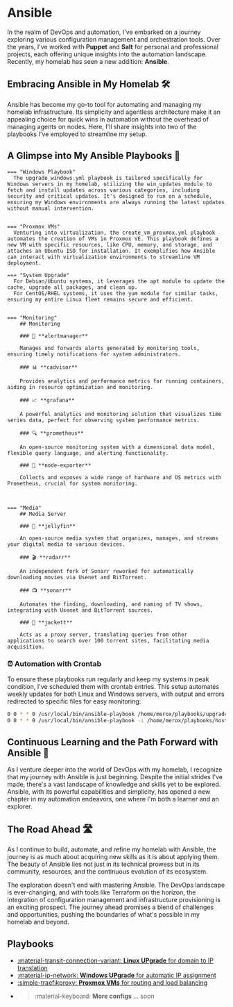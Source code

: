# Ansible

In the realm of DevOps and automation, I've embarked on a journey exploring various configuration management and orchestration tools. Over the years, I've worked with **Puppet** and **Salt** for personal and professional projects, each offering unique insights into the automation landscape. Recently, my homelab has seen a new addition: **Ansible**.

## Embracing Ansible in My Homelab 🛠
Ansible has become my go-to tool for automating and managing my homelab infrastructure. Its simplicity and agentless architecture make it an appealing choice for quick wins in automation without the overhead of managing agents on nodes. Here, I'll share insights into two of the playbooks I've employed to streamline my setup.

## A Glimpse into My Ansible Playbooks 📖



    === "Windows Playbook"
      The upgrade_windows.yml playbook is tailored specifically for Windows servers in my homelab, utilizing the win_updates module to fetch and install updates across various categories, including security and critical updates. It's designed to run on a schedule, ensuring my Windows environments are always running the latest updates without manual intervention.


    === "Proxmox VMs"
      Venturing into virtualization, the create_vm_proxmox.yml playbook automates the creation of VMs in Proxmox VE. This playbook defines a new VM with specific resources, like CPU, memory, and storage, and attaches an Ubuntu ISO for installation. It exemplifies how Ansible can interact with virtualization environments to streamline VM deployment.

    === "System Upgrade"
      For Debian/Ubuntu systems, it leverages the apt module to update the cache, upgrade all packages, and clean up.
      For CentOS/RHEL systems, it uses the yum module for similar tasks, ensuring my entire Linux fleet remains secure and efficient.


    === "Monitoring"
        ## Monitoring

        ### 🚨 **alertmanager**

        Manages and forwards alerts generated by monitoring tools, ensuring timely notifications for system administrators.

        ### 📊 **cadvisor**

        Provides analytics and performance metrics for running containers, aiding in resource optimization and monitoring.

        ### 📈 **grafana**

        A powerful analytics and monitoring solution that visualizes time series data, perfect for observing system performance metrics.

        ### 🔍 **prometheus**

        An open-source monitoring system with a dimensional data model, flexible query language, and alerting functionality.

        ### 📡 **node-exporter**

        Collects and exposes a wide range of hardware and OS metrics with Prometheus, crucial for system monitoring.



    === "Media"
        ## Media Server

        ### 🍿 **jellyfin**

        An open-source media system that organizes, manages, and streams your digital media to various devices.

        ### 🎬 **radarr**

        An independent fork of Sonarr reworked for automatically downloading movies via Usenet and BitTorrent.

        ### 📺 **sonarr**

        Automates the finding, downloading, and naming of TV shows, integrating with Usenet and BitTorrent sources.

        ### 🎥 **jackett**

        Acts as a proxy server, translating queries from other applications to search over 100 torrent sites, facilitating media acquisition.



### ⏰ Automation with Crontab

To ensure these playbooks run regularly and keep my systems in peak condition, I've scheduled them with crontab entries. This setup automates weekly updates for both Linux and Windows servers, with output and errors redirected to specific files for easy monitoring:
```bash
0 0 * * 0 /usr/local/bin/ansible-playbook /home/merox/playbooks/upgrade.yml -i /home/merox/playbooks/hosts.ini >> /home/merox/playbooks/last_update.txt 2>> /home/merox/playbooks/last_update.err
0 0 * * 0 /usr/local/bin/ansible-playbook -i /home/merox/playbooks/hosts_windows.ini -T 60 /home/merox/playbooks/upgrade_windows.yml >> /home/merox/playbooks/last_windows_update.txt 2>> /home/merox/playbooks/last_windows_update.err
```

## Continuous Learning and the Path Forward with Ansible 🌱

As I venture deeper into the world of DevOps with my homelab, I recognize that my journey with Ansible is just beginning. Despite the initial strides I've made, there's a vast landscape of knowledge and skills yet to be explored. Ansible, with its powerful capabilities and simplicity, has opened a new chapter in my automation endeavors, one where I'm both a learner and an explorer.


## The Road Ahead 🛣
As I continue to build, automate, and refine my homelab with Ansible, the journey is as much about acquiring new skills as it is about applying them. The beauty of Ansible lies not just in its technical prowess but in its community, resources, and the continuous evolution of its ecosystem.

The exploration doesn't end with mastering Ansible. The DevOps landscape is ever-changing, and with tools like Terraform on the horizon, the integration of configuration management and infrastructure provisioning is an exciting prospect. The journey ahead promises a blend of challenges and opportunities, pushing the boundaries of what's possible in my homelab and beyond.

## Playbooks

<div class="grid cards" markdown>

- <a href="/fundamentals/networking/configs/DNS/">:material-transit-connection-variant: __Linux UPgrade__ for domain to IP translation</a>
- <a href="/fundamentals/networking/configs/DHCP/">:material-ip-network: __Windows UPgrade__  for automatic IP assignment</a>
- <a href="/operations/containerization/k3s/manifests/traefik">:simple-traefikproxy: __Proxmox VMs__ for routing and load balancing</a>
- > :material-keyboard: __More configs__ ... soon

</div>
